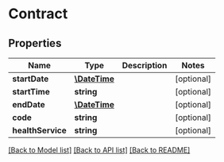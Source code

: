 # Contract

## Properties
Name | Type | Description | Notes
------------ | ------------- | ------------- | -------------
**startDate** | [**\DateTime**](\DateTime.md) |  | [optional] 
**startTime** | **string** |  | [optional] 
**endDate** | [**\DateTime**](\DateTime.md) |  | [optional] 
**code** | **string** |  | [optional] 
**healthService** | **string** |  | [optional] 

[[Back to Model list]](../../README.md#documentation-for-models) [[Back to API list]](../../README.md#documentation-for-api-endpoints) [[Back to README]](../../README.md)

